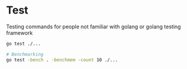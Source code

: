 # Test

Testing commands for people not familiar with golang or golang testing framework

```sh
go test ./...

# Benchmarking
go test -bench . -benchmem -count 10 ./...
```